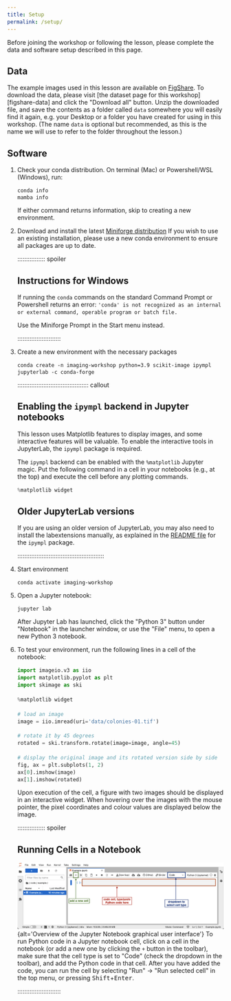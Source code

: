 ```yaml
---
title: Setup
permalink: /setup/
---
```


Before joining the workshop or following the lesson, please complete the data and software setup described in this page.

## Data

The example images used in this lesson are available on [FigShare](https://figshare.com/).
To download the data, please visit [the dataset page for this workshop][figshare-data]
and click the "Download all" button.
Unzip the downloaded file, and save the contents as a folder  called `data` somewhere you will easily find it again,
e.g. your Desktop or a folder you have created for using in this workshop.
(The name `data` is optional but recommended, as this is the name we will use to refer to the folder throughout the lesson.)

## Software

1. Check your conda distribution. On terminal (Mac) or Powershell/WSL (Windows), run:

   ```shell
   conda info
   mamba info
   ```
   If either command returns information, skip to creating a new environment. 

1. Download and install the latest [Miniforge
   distribution](https://github.com/conda-forge/miniforge) If you wish to use an existing
   installation, please use a new conda environment to ensure all packages are up to date.

   ::::::::::::::::  spoiler

   ## Instructions for Windows

   If running the `conda` commands on the standard Command Prompt or Powershell returns an error:
   `'conda' is not recognized as an internal or external command, operable program or batch file.`

   Use the Miniforge Prompt in the Start menu instead.

   :::::::::::::::::::::::::

3. Create a new environment with the necessary packages

   ```shell
   conda create -n imaging-workshop python=3.9 scikit-image ipympl jupyterlab -c conda-forge
   ```

   :::::::::::::::::::::::::::::::::::::::::  callout

   ## Enabling the  `ipympl`  backend in Jupyter notebooks

   This lesson uses Matplotlib features to display images, and some
   interactive features will be valuable. To enable the interactive
   tools in JupyterLab, the `ipympl` package is required.

   The `ipympl` backend can be enabled with the `%matplotlib` Jupyter
   magic. Put the following command in a cell in your notebooks
   (e.g., at the top) and execute the cell before any plotting commands.

   ```python
   %matplotlib widget
   ```

   ## Older JupyterLab versions

   If you are using an older version of JupyterLab, you may also need
   to install the labextensions manually, as explained in the [README
   file](https://github.com/matplotlib/ipympl#readme) for the `ipympl`
   package.

   ::::::::::::::::::::::::::::::::::::::::::::::::::

4. Start environment

   ```shell
   conda activate imaging-workshop
   ```

3. Open a Jupyter notebook:

   ```shell
   jupyter lab
   ```

   After Jupyter Lab has launched, click the "Python 3" button under "Notebook" in the launcher window,
   or use the "File" menu, to open a new Python 3 notebook.

4. To test your environment, run the following lines in a cell of the notebook:

   ```python
   import imageio.v3 as iio
   import matplotlib.pyplot as plt
   import skimage as ski

   %matplotlib widget

   # load an image
   image = iio.imread(uri='data/colonies-01.tif')

   # rotate it by 45 degrees
   rotated = ski.transform.rotate(image=image, angle=45)

   # display the original image and its rotated version side by side
   fig, ax = plt.subplots(1, 2)
   ax[0].imshow(image)
   ax[1].imshow(rotated)
   ```

   Upon execution of the cell, a figure with two images should be displayed in an interactive widget. When hovering over the images with the mouse pointer, the pixel coordinates and colour values are displayed below the image.

   ::::::::::::::::  spoiler

   ## Running Cells in a Notebook

   ![](fig/jupyter_overview.png){alt='Overview of the Jupyter Notebook graphical user interface'}
   To run Python code in a Jupyter notebook cell, click on a cell in the notebook
   (or add a new one by clicking the `+` button in the toolbar),
   make sure that the cell type is set to "Code" (check the dropdown in the toolbar),
   and add the Python code in that cell.
   After you have added the code,
   you can run the cell by selecting "Run" -> "Run selected cell" in the top menu,
   or pressing <kbd>Shift</kbd>\+<kbd>Enter</kbd>.

   :::::::::::::::::::::::::
